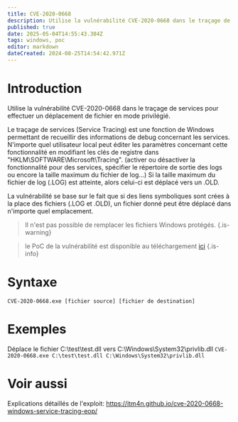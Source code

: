 ```yaml
---
title: CVE-2020-0668
description: Utilise la vulnérabilité CVE-2020-0668 dans le traçage de services pour effectuer un déplacement de fichier en mode privilégié.
published: true
date: 2025-05-04T14:55:43.304Z
tags: windows, poc
editor: markdown
dateCreated: 2024-08-25T14:54:42.971Z
---
```


# Introduction

Utilise la vulnérabilité CVE-2020-0668 dans le traçage de services pour effectuer un déplacement de fichier en mode privilégié.

Le traçage de services (Service Tracing) est une fonction de Windows permettant de recueillir des informations de debug concernant les services.
N'importe quel utilisateur local peut éditer les paramètres concernant cette fonctionnalité en modifiant les clés de registre dans "HKLM\SOFTWARE\Microsoft\Tracing". (activer ou désactiver la fonctionnalité pour des services, spécifier le répertoire de sortie des logs ou encore la taille maximum du fichier de log...)
Si la taille maximum du fichier de log (.LOG) est atteinte, alors celui-ci est déplacé vers un .OLD.

La vulnérabilité se base sur le fait que si des liens symboliques sont crées à la place des fichiers (.LOG et .OLD), un fichier donné peut être déplacé dans n'importe quel emplacement.

> Il n'est pas possible de remplacer les fichiers Windows protégés.
> {.is-warning}

> le PoC de la vulnérabilité est disponible au téléchargement [ici](https://github.com/RedCursorSecurityConsulting/CVE-2020-0668)
> {.is-info}

# Syntaxe

`CVE-2020-0668.exe [fichier source] [fichier de destination]`

# Exemples

Déplace le fichier C:\test\test.dll vers C:\Windows\System32\privlib.dll
`CVE-2020-0668.exe C:\test\test.dll C:\Windows\System32\privlib.dll`

# Voir aussi

Explications détaillés de l'exploit:
https://itm4n.github.io/cve-2020-0668-windows-service-tracing-eop/
